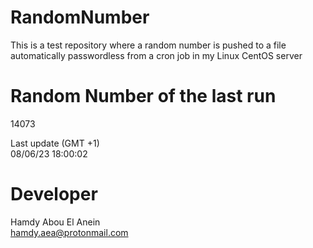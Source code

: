 # RandomNumber    
This is a test repository where a random number is pushed to a file automatically passwordless from a cron job in my Linux CentOS server    
# Random Number of the last run   
14073
      
Last update (GMT +1)    
08/06/23 18:00:02
# Developer    
Hamdy Abou El Anein   
hamdy.aea@protonmail.com
